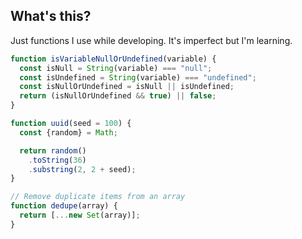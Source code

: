 ## What's this?

Just functions I use while developing. It's imperfect but I'm learning.

```javascript
function isVariableNullOrUndefined(variable) {
  const isNull = String(variable) === "null";
  const isUndefined = String(variable) === "undefined";
  const isNullOrUndefined = isNull || isUndefined;
  return (isNullOrUndefined && true) || false;
}
```

```javascript
function uuid(seed = 100) {
  const {random} = Math;

  return random()
    .toString(36)
    .substring(2, 2 + seed);
}
```

```javascript
// Remove duplicate items from an array
function dedupe(array) {
  return [...new Set(array)];
}
```
